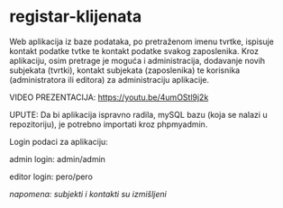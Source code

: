 # registar-klijenata
Web aplikacija iz baze podataka, po pretraženom imenu tvrtke, ispisuje kontakt podatke tvtke te kontakt podatke svakog zaposlenika.
Kroz aplikaciju, osim pretrage je moguća i administracija, dodavanje novih subjekata (tvrtki), kontakt subjekata (zaposlenika) te korisnika (administratora ili editora) za administraciju aplikacije.

VIDEO PREZENTACIJA: https://youtu.be/4umOStl9j2k

UPUTE:
Da bi aplikacija ispravno radila, mySQL bazu (koja se nalazi u repozitoriju), je potrebno importati kroz phpmyadmin.

Login podaci za aplikaciju:

admin login: admin/admin

editor login: pero/pero

*napomena: subjekti i kontakti su izmišljeni*

